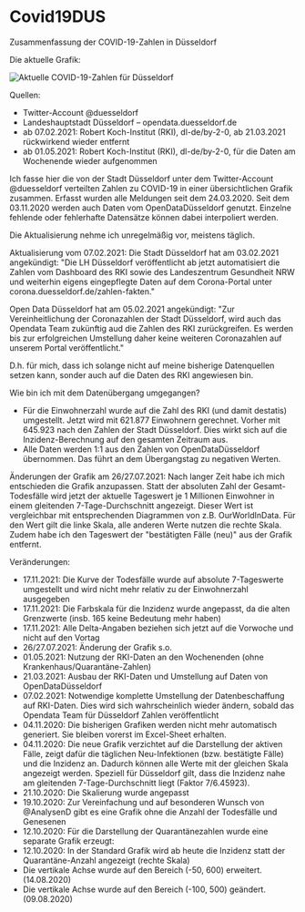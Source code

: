 # Covid19DUS

Zusammenfassung der COVID-19-Zahlen in Düsseldorf

Die aktuelle Grafik:

![Aktuelle COVID-19-Zahlen für Düsseldorf](https://github.com/dirkschreib/Covid19DUS/blob/main/Covid19DUS_n.png)

Quellen:
- Twitter-Account @duesseldorf
- Landeshauptstadt Düsseldorf – opendata.duesseldorf.de
- ab 07.02.2021: Robert Koch-Institut (RKI), dl-de/by-2-0, ab 21.03.2021 rückwirkend wieder entfernt
- ab 01.05.2021: Robert Koch-Institut (RKI), dl-de/by-2-0, für die Daten am Wochenende wieder aufgenommen

Ich fasse hier die von der Stadt Düsseldorf unter dem Twitter-Account @duesseldorf verteilten Zahlen zu COVID-19 in einer übersichtlichen Grafik zusammen.
Erfasst wurden alle Meldungen seit dem 24.03.2020. Seit dem 03.11.2020 werden auch Daten vom OpenDataDüsseldorf genutzt. 
Einzelne fehlende oder fehlerhafte Datensätze können dabei interpoliert werden.  

Die Aktualisierung nehme ich unregelmäßig vor, meistens täglich.

Aktualisierung vom 07.02.2021:
Die Stadt Düsseldorf hat am 03.02.2021 angekündigt:
"Die LH Düsseldorf veröffentlicht ab jetzt automatisiert die Zahlen vom Dashboard des RKI sowie des Landeszentrum Gesundheit NRW und weiterhin eigens eingepflegte Daten auf dem Corona-Portal unter corona.duesseldorf.de/zahlen-fakten."

Open Data Düsseldorf hat am 05.02.2021 angekündigt: "Zur Vereinheitlichung der Coronazahlen der Stadt Düsseldorf, wird auch das Opendata Team zukünftig aud die Zahlen des RKI zurückgreifen. Es werden bis zur erfolgreichen Umstellung daher keine weiteren Coronazahlen auf unserem Portal veröffentlicht."

D.h. für mich, dass ich solange nicht auf meine bisherige Datenquellen setzen kann, sonder auch auf die Daten des RKI angewiesen bin.

Wie bin ich mit dem Datenübergang umgegangen?
- Für die Einwohnerzahl wurde auf die Zahl des RKI (und damit destatis) umgestellt. Jetzt wird mit 621.877 Einwohnern gerechnet. Vorher mit 645.923 nach den Zahlen der Stadt Düsseldorf. Dies wirkt sich auf die Inzidenz-Berechnung auf den gesamten Zeitraum aus.
- Alle Daten werden 1:1 aus den Zahlen von OpenDataDüsseldorf übernommen. Das führt an dem Übergangstag zu negativen Werten.

Änderungen der Grafik am 26/27.07.2021:
Nach langer Zeit habe ich mich entschieden die Grafik anzupassen. Statt der absoluten Zahl der Gesamt-Todesfälle wird jetzt der aktuelle Tageswert je 1 Millionen Einwohner in einem gleitenden 7-Tage-Durchschnitt angezeigt. Dieser Wert ist vergleichbar mit entsprechenden Diagrammen von z.B. OurWorldInData. Für den Wert gilt die linke Skala, alle anderen Werte nutzen die rechte Skala. Zudem habe ich den Tageswert der "bestätigten Fälle (neu)" aus der Grafik entfernt.

Veränderungen:
- 17.11.2021: Die Kurve der Todesfälle wurde auf absolute 7-Tageswerte umgestellt und wird nicht mehr relativ zu der Einwohnerzahl ausgegeben
- 17.11.2021: Die Farbskala für die Inzidenz wurde angepasst, da die alten Grenzwerte (insb. 165 keine Bedeutung mehr haben)
- 17.11.2021: Alle Delta-Angaben beziehen sich jetzt auf die Vorwoche und nicht auf den Vortag
- 26/27.07.2021: Änderung der Grafik s.o.
- 01.05.2021: Nutzung der RKI-Daten an den Wochenenden (ohne Krankenhaus/Quarantäne-Zahlen)
- 21.03.2021: Ausbau der RKI-Daten und Umstellung auf Daten von OpenDataDüsseldorf
- 07.02.2021: Notwendige komplette Umstellung der Datenbeschaffung auf RKI-Daten. Dies wird sich wahrscheinlich wieder ändern, sobald das Opendata Team für Düsseldorf Zahlen veröffentlicht
- 04.11.2020: Die bisherigen Grafiken werden nicht mehr automatisch generiert. Sie bleiben vorerst im Excel-Sheet erhalten.
- 04.11.2020: Die neue Grafik verzichtet auf die Darstellung der aktiven Fälle, zeigt dafür die täglichen Neu-Infektionen (bzw. bestätigte Fälle) und die Inzidenz an. Dadurch können alle Werte mit der gleichen Skala angezeigt werden. Speziell für Düsseldorf gilt, dass die Inzidenz nahe am gleitenden 7-Tage-Durchschnitt liegt (Faktor 7/6.45923).
- 21.10.2020: Die Skalierung wurde angepasst
- 19.10.2020: Zur Vereinfachung und auf besonderen Wunsch von @AnalysenD gibt es eine Grafik ohne die Anzahl der Todesfälle und Genesenen
- 12.10.2020: Für die Darstellung der Quarantänezahlen wurde eine separate Grafik erzeugt:  
- 12.10.2020: In der Standard Grafik wird ab heute die Inzidenz statt der Quarantäne-Anzahl angezeigt (rechte Skala)
- Die vertikale Achse wurde auf den Bereich (-50, 600) erweitert. (14.08.2020)
- Die vertikale Achse wurde auf den Bereich (-100, 500) geändert. (09.08.2020)
